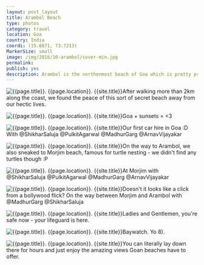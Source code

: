 ```yaml
---
layout: post_layout
title: Arambol Beach
type: photos
category: travel
location: Goa
country: India
coordi: (15.6871, 73.7213)
MarkerSize: small
image: /img/2016/10-arambol/cover-min.jpg
permalink:
publish: yes
description: Arambol is the northenmost beach of Goa which is pretty pristine and naturally attracts a lot of foreignours.
---
```

<!-- http://compressjpeg.com -->
<!-- http://compressimage.toolur.com/ 1024, 400-->
<p class="center"><img src="{{site.baseurl}}/img/2016/10-arambol/cover.jpg" alt="{{page.title}}. {{page.location}}. {{site.title}}" title="{{page.title}}">After walking more than 2km along the coast, we found the peace of this sort of secret beach away from our hectic lives.</p>

<p class="center"><img src="{{site.baseurl}}/img/2016/10-arambol/1.jpg" alt="{{page.title}}. {{page.location}}. {{site.title}}" title="{{page.title}}">Goa + sunsets = <3</p>

<p class="center"><img src="{{site.baseurl}}/img/2016/10-arambol/2.jpg" alt="{{page.title}}. {{page.location}}. {{site.title}}" title="{{page.title}}">Our first car hire in Goa :D <br>With @ShikharSaluja @PulkitAgarwal @MadhurGarg @ArnavVijayakar</p>

<p class="center"><img src="{{site.baseurl}}/img/2016/10-arambol/3.jpg" alt="{{page.title}}. {{page.location}}. {{site.title}}" title="{{page.title}}">On the way to Arambol, we also sneaked to Morjim beach, famous for turtle nesting - we didn't find any turtles though :P</p>


<p class="center"><img src="{{site.baseurl}}/img/2016/10-arambol/4.jpg" alt="{{page.title}}. {{page.location}}. {{site.title}}" title="{{page.title}}">At Morjim with @ShikharSaluja @PulkitAgarwal @MadhurGarg @ArnavVijayakar</p>

<p class="center"><img src="{{site.baseurl}}/img/2016/10-arambol/5.jpg" alt="{{page.title}}. {{page.location}}. {{site.title}}" title="{{page.title}}">Doesn't it looks like a click from a bollywood flick? On the way between Morjim and Arambol with @MadhurGarg @ShikharSaluja</p>

<p class="center"><img src="{{site.baseurl}}/img/2016/10-arambol/6.jpg" alt="{{page.title}}. {{page.location}}. {{site.title}}" title="{{page.title}}">Ladies and Gentlemen, you're safe now - your lifeguard is here.</p>

<p class="center"><img src="{{site.baseurl}}/img/2016/10-arambol/7.jpg" alt="{{page.title}}. {{page.location}}. {{site.title}}" title="{{page.title}}">Baywatch. Yo 8).</p>

<p class="center"><img src="{{site.baseurl}}/img/2016/10-arambol/8.jpg" alt="{{page.title}}. {{page.location}}. {{site.title}}" title="{{page.title}}">You can literally lay down there for hours and just enjoy the amazing views Goan beaches have to offer.</p>
